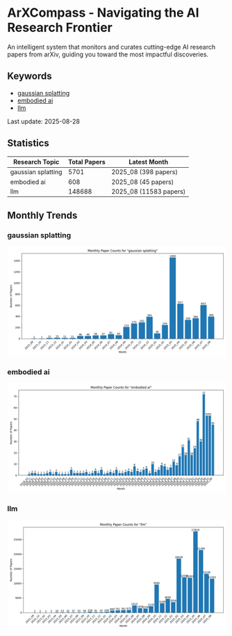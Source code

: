 # ArXCompass - Navigating the AI Research Frontier
An intelligent system that monitors and curates cutting-edge AI research papers from arXiv, guiding you toward the most impactful discoveries.

## Keywords

- [gaussian splatting](gaussian_splatting/)
- [embodied ai](embodied_ai/)
- [llm](llm/)

Last update: 2025-08-28

## Statistics

| Research Topic | Total Papers | Latest Month |
| --- | --- | --- |
| gaussian splatting | 5701 | 2025_08 (398 papers) |
| embodied ai | 608 | 2025_08 (45 papers) |
| llm | 148688 | 2025_08 (11583 papers) |

## Monthly Trends

### gaussian splatting

![Monthly Paper Counts for gaussian splatting](gaussian_splatting/monthly_stats.png)

### embodied ai

![Monthly Paper Counts for embodied ai](embodied_ai/monthly_stats.png)

### llm

![Monthly Paper Counts for llm](llm/monthly_stats.png)


